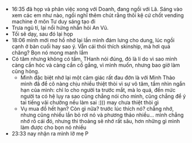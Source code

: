 - 16:35 đã họp và phân việc xong với Doanh, đang ngồi với Lã. Sáng vào xem các em như nào, ngồi nghĩ thêm chút rằng thôi kệ cứ chốt vending machine ở môn Tư duy sáng tạo đi
- Trưa ngủ tí, lại nổi hứng nhắn hỏi An Vũ.
- Tối sẽ dạy, sau đó lại họp
- 18:06 mình mới mơ hồ nhớ lại lần mình đám lưng cho dung, lúc ngồi cạnh ở bàn cuối hay sao ý. Vẫn cái thói thích skinship, mà hơi quá chăng? Bọn nó mong manh lắm
- Có tâm nhưng không có tầm, THanh nói đúng, đó là lí do vì sao mình càng cần hóc và càng cần cố gắng, vì mình muốn, nhưng bao giờ làm cũng hỏng.
	- Mình đặc biệt nhớ lại một cảm giác rất đau đớn là với Minh Thảo mình đã để cô nàng chịu nhiều thiệt thòi vì sự vô tâm, tầm nhìn ngắn hạn của mình: chỉ lo cho người ta trước mắt, mà lo quá, đến mức người ta có hệ lụy ra sao cũng chẳng nói cho mình, cũng chẳng để ý tai tiếng vãi chưởng nếu làm sai :))) may chưa thiệt thòi gì
	- Vụ mua đồ hết hạn? Còn gì nữa? trước lúc thích nó? chẳng nhớ, nhưng cũng nhiều lần bỏ rơi nó và phương thảo nhiều... mình chẳng nhớ rõ cái đó, nhưng thi thoảng sẽ nhớ rất sâu, hơn những gì mình làm được cho bọn nó nhiều
- 23:33 nay nhận ra mình lỡ mẹ P